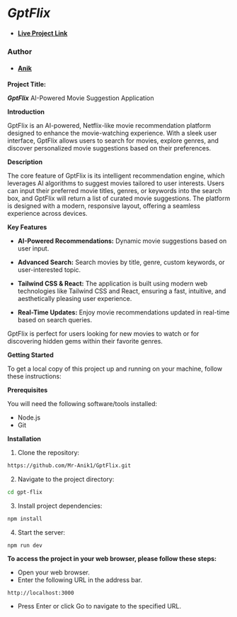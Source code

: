 # **_GptFlix_**

- #### [Live Project Link](https://gptflix-a47a4.web.app)

### Author

- #### [Anik](https://t.me/anik2002)

**Project Title:**

**_GptFlix_** AI-Powered Movie Suggestion Application

**Introduction**

GptFlix is an AI-powered, Netflix-like movie recommendation platform designed to enhance the movie-watching experience. With a sleek user interface, GptFlix allows users to search for movies, explore genres, and discover personalized movie suggestions based on their preferences.

**Description**

The core feature of GptFlix is its intelligent recommendation engine, which leverages AI algorithms to suggest movies tailored to user interests. Users can input their preferred movie titles, genres, or keywords into the search box, and GptFlix will return a list of curated movie suggestions. The platform is designed with a modern, responsive layout, offering a seamless experience across devices.

**Key Features**

- **AI-Powered Recommendations:** Dynamic movie suggestions based on user input.

- **Advanced Search:** Search movies by title, genre, custom keywords, or user-interested topic.

- **Tailwind CSS & React:** The application is built using modern web technologies like Tailwind CSS and React, ensuring a fast, intuitive, and aesthetically pleasing user experience.

- **Real-Time Updates:** Enjoy movie recommendations updated in real-time based on search queries.

GptFlix is perfect for users looking for new movies to watch or for discovering hidden gems within their favorite genres.

**Getting Started**

To get a local copy of this project up and running on your machine, follow these instructions:

**Prerequisites**

You will need the following software/tools installed:

- Node.js
- Git

**Installation**

1. Clone the repository:

```bash
https://github.com/Mr-Anik1/GptFlix.git
```

2. Navigate to the project directory:

```bash
cd gpt-flix
```

3. Install project dependencies:

```bash
npm install
```

4. Start the server:

```bash
npm run dev
```

**To access the project in your web browser, please follow these steps:**

- Open your web browser.
- Enter the following URL in the address bar.

```
http://localhost:3000
```

- Press Enter or click Go to navigate to the specified URL.
